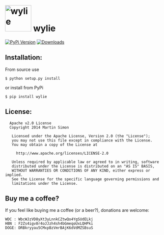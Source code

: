 <h1><img src="https://raw.githubusercontent.com/c0ding/wylie/master/doc/nestor.png" height=85 alt="wylie" title="wylie"> wylie</h1>

[![PyPi Version](http://img.shields.io/pypi/v/wylie.svg)](https://pypi.python.org/pypi/wylie/)   [![Downloads](http://img.shields.io/pypi/dm/wylie.svg)](https://pypi.python.org/pypi/wylie/)


## Installation:

From source use

    $ python setup.py install

or install from PyPi

    $ pip install wylie

## License:

```
  Apache v2.0 License
  Copyright 2014 Martin Simon

   Licensed under the Apache License, Version 2.0 (the "License");
   you may not use this file except in compliance with the License.
   You may obtain a copy of the License at

     http://www.apache.org/licenses/LICENSE-2.0

   Unless required by applicable law or agreed to in writing, software
   distributed under the License is distributed on an "AS IS" BASIS,
   WITHOUT WARRANTIES OR CONDITIONS OF ANY KIND, either express or implied.
   See the License for the specific language governing permissions and
   limitations under the License.

```

## Buy me a coffee?

If you feel like buying me a coffee (or a beer?), donations are welcome:

```
WDC : WbcWJzVD8yXt3yLnnkCZtwQo4YgSUdELkj
HBN : F2Zs4igv8r4oJJzh4sh4bGmeqoUxLQHPki
DOGE: DRBkryyau5CMxpBzVmrBAjK6dVdMZSBsuS
```
